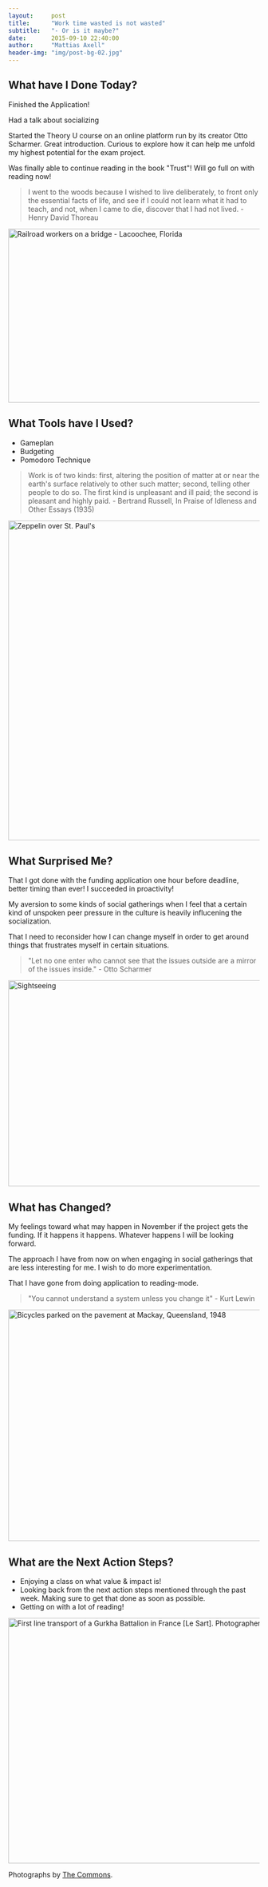 ```yaml
---
layout:     post
title:      "Work time wasted is not wasted"
subtitle:   "- Or is it maybe?"
date:       2015-09-10 22:40:00
author:     "Mattias Axell"
header-img: "img/post-bg-02.jpg"
---
```


<h2 class="section-heading">What have I Done Today?</h2>

<p>Finished the Application!</p>

<p>Had a talk about socializing</p>

<p>Started the Theory U course on an online platform run by its creator Otto Scharmer. Great introduction. Curious to explore how it can help me unfold my highest potential for the exam project.</p>

<p>Was finally able to continue reading in the book "Trust"! Will go full on with reading now!</p>

<blockquote>I went to the woods because I wished to live deliberately, to front only the essential facts of life, and see if I could not learn what it had to teach, and not, when I came to die, discover that I had not lived. - Henry David Thoreau</blockquote>

<a data-flickr-embed="true"  href="https://www.flickr.com/photos/floridamemory/13631486343/in/photolist-mLyVYB-fNEXwC-9EvJ3q-4jCGuj-6zqmev-4jufQn-4jCFK5-gDP7xE-da6SFt-6jut87-pkVjgj-4jzagG-4jyj7y-6XcxJK-7VBKea-kfru4n-wfaCVU-8TFntJ-nF5ocy-nXgwFx-5JSxUd-4jyX3q-4jyjwU-6XgwQs-7T1FPC-4juDZ6-4jyJcL-4jyX6s-5JNhDr-7VByYT-nkU7kw-6QHBNv-5JNezX-5JSwb5-5JNg2t-6zurqL-aqt88e-8CBsvW-py3CdF-6WZ5mQ-6DkXnG-4jufWx-asS1hG-4jyVxo-j1Xgbb-cqg7dU-gDQXWM-ap6Rvt-86JviE-vmTvFJ" title="Railroad workers on a bridge - Lacoochee, Florida"><img src="https://farm8.staticflickr.com/7098/13631486343_d37f28978b_z.jpg" width="600" height="348" alt="Railroad workers on a bridge - Lacoochee, Florida"></a><script async src="//embedr.flickr.com/assets/client-code.js" charset="utf-8"></script>

<h2 class="section-heading">What Tools have I Used?</h2>

- Gameplan
- Budgeting
- Pomodoro Technique

<blockquote>Work is of two kinds: first, altering the position of matter at or near the earth's surface relatively to other such matter; second, telling other people to do so. The first kind is unpleasant and ill paid; the second is pleasant and highly paid. - Bertrand Russell, In Praise of Idleness and Other Essays (1935)</blockquote>

<a data-flickr-embed="true"  href="https://www.flickr.com/photos/nationalarchives/5078097115/in/photolist-8JJzmx-8mkopj-8S6y8h-oXJCnB-8JJWqF-aDRihL-aDRiiy-8nxRMv-oeNcsF-aDRiQY-pBY7Y-aDRibW-8mb63Q-8mb61w-8nAQa5-cymTeh-8mb5ZN-8mb5Zm-8mkoMy-8JJYit-8nxUQD-8nB3GE-8nxUHi-8m7R9r-8mb1Df-8mb1Dy-dg3bg1-8nxSvF-4jyKGy-toYx8S-cymT5U-64ZXMd-dLuCj8-8nB3Bf-8nB3zm-dLAdPC-4ibiuC-ef2VeZ-8JMrk5-agqF64-ef2VeB-8JMDBW-8JJzmc-571nbF-e1F6cw-8JJDer-8JJYir-adPGrD-sbvV5p-5odU4R" title="Zeppelin over St. Paul&#x27;s"><img src="https://farm5.staticflickr.com/4150/5078097115_1153568909_z.jpg" width="528" height="640" alt="Zeppelin over St. Paul&#x27;s"></a><script async src="//embedr.flickr.com/assets/client-code.js" charset="utf-8"></script>

<h2 class="section-heading">What Surprised Me?</h2>

<p>That I got done with the funding application one hour before deadline, better timing than ever! I succeeded in proactivity!</p>

<p>My aversion to some kinds of social gatherings when I feel that a certain kind of unspoken peer pressure in the culture is heavily influcening the socialization.</p>

<p>That I need to reconsider how I can change myself in order to get around things that frustrates myself in certain situations.</p>

<blockquote>"Let no one enter who cannot see that the issues outside are a mirror of the issues inside." - Otto Scharmer</blockquote>

<a data-flickr-embed="true"  href="https://www.flickr.com/photos/nationalarchives/5078049133/in/photolist-8mhg5F-8mhfXn-dXTjPJ-8JJk6g-5odXXR-8JJDeP-8nxSwv-9Rwym3-8pheRV-4jz7Km-aduNjr-5uCwiq-5VqJ8G-8JJk6t-8JJWqK-8JJWqB-8JJWqp-dLuGBp-5zNGgY-8JJzmx-8mkopj-8S6y8h-oXJCnB-8JJWqF-aDRihL-aDRiiy-8nxRMv-oeNcsF-aDRiQY-pBY7Y-aDRibW-8mb63Q-8mb61w-8nAQa5-cymTeh-8mb5ZN-8mb5Zm-8mkoMy-8JJYit-8nxUQD-8nB3GE-8nxUHi-8m7R9r-8mb1Df-8mb1Dy-dg3bg1-8nxSvF-4jyKGy-toYx8S-cymT5U" title="Sightseeing"><img src="https://farm5.staticflickr.com/4129/5078049133_93c4d19ffe_z.jpg" width="640" height="412" alt="Sightseeing"></a><script async src="//embedr.flickr.com/assets/client-code.js" charset="utf-8"></script>

<h2 class="section-heading">What has Changed?</h2>

<p>My feelings toward what may happen in November if the project gets the funding. If it happens it happens. Whatever happens I will be looking forward.</p>

<p>The approach I have from now on when engaging in social gatherings that are less interesting for me. I wish to do more experimentation.</p>

<p>That I have gone from doing application to reading-mode.</p>

<blockquote>"You cannot understand a system unless you change it" - Kurt Lewin</blockquote>

<a data-flickr-embed="true"  href="https://www.flickr.com/photos/statelibraryqueensland/4461930288/in/photolist-7Nhyqy-qKuheS-nQzdnq-q84mYD-4XmMtU-4C3bGJ-qQYTKq-8JJWqt-ghEPCB-aNuQMZ-8mhg5F-8mhfXn-dXTjPJ-8JJk6g-5odXXR-8JJDeP-8nxSwv-9Rwym3-8pheRV-4jz7Km-aduNjr-5uCwiq-5VqJ8G-8JJk6t-8JJWqK-8JJWqB-8JJWqp-dLuGBp-5zNGgY-8JJzmx-8mkopj-8S6y8h-oXJCnB-8JJWqF-aDRihL-aDRiiy-8nxRMv-oeNcsF-aDRiQY-pBY7Y-aDRibW-8mb63Q-8mb61w-8nAQa5-cymTeh-8mb5ZN-8mb5Zm-8mkoMy-8JJYit-8nxUQD" title="Bicycles parked on the pavement at Mackay, Queensland, 1948"><img src="https://farm5.staticflickr.com/4020/4461930288_3022ef652f_z.jpg?zz=1" width="640" height="463" alt="Bicycles parked on the pavement at Mackay, Queensland, 1948"></a><script async src="//embedr.flickr.com/assets/client-code.js" charset="utf-8"></script>

<h2 class="section-heading">What are the Next Action Steps?</h2>

- Enjoying a class on what value & impact is! 
- Looking back from the next action steps mentioned through the past week. Making sure to get that done as soon as possible.
- Getting on with a lot of reading!

<a data-flickr-embed="true"  href="https://www.flickr.com/photos/britishlibrary/13875851905/in/photolist-n9ankX-kCfTZZ-djCBVQ-n9c9qy-5oi28o-e2kNct-5sfi8s-9H3jTz-pFiK2z-8m7VC8-n9aFBz-n9cqPq-rpNF7t-amzUKW-4C399J-o54gg6-br9E1x-623ZFZ-dLuCKT-91TdLY-dLAb1q-dLAb79-anzeLH-pGtsUX-8m7VAF-8m7VBB-dLAfRo-aigwoo-8mhfm2-8mkoVf-8mkoUU-8mkoUw-8mkoUf-7Nhyqy-qKuheS-nQzdnq-q84mYD-4XmMtU-4C3bGJ-qQYTKq-8JJWqt-ghEPCB-aNuQMZ-8mhg5F-8mhfXn-dXTjPJ-8JJk6g-5odXXR-8JJDeP-8nxSwv" title="First line transport of a Gurkha Battalion in France [Le Sart]. Photographer: H. D. Girdwood."><img src="https://farm8.staticflickr.com/7084/13875851905_d35dec7bfa_z.jpg" width="640" height="491" alt="First line transport of a Gurkha Battalion in France [Le Sart]. Photographer: H. D. Girdwood."></a><script async src="//embedr.flickr.com/assets/client-code.js" charset="utf-8"></script>

Photographs by <a href="https://www.flickr.com/commons">The Commons</a>.
